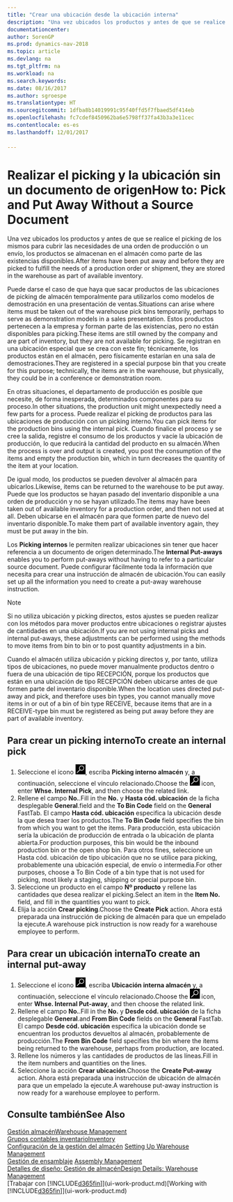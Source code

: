 ```yaml
---
title: "Crear una ubicación desde la ubicación interna"
description: "Una vez ubicados los productos y antes de que se realice el picking de los mismos para cubrir las necesidades de una orden de producción o un envío, los productos se almacenan en el almacén como parte de las existencias disponibles."
documentationcenter: 
author: SorenGP
ms.prod: dynamics-nav-2018
ms.topic: article
ms.devlang: na
ms.tgt_pltfrm: na
ms.workload: na
ms.search.keywords: 
ms.date: 08/16/2017
ms.author: sgroespe
ms.translationtype: HT
ms.sourcegitcommit: 1dfba8b14019991c95f40ffd5f7fbaed5df414eb
ms.openlocfilehash: fc7cdef8450962ba6e5798ff37fa43b3a3e11cec
ms.contentlocale: es-es
ms.lasthandoff: 12/01/2017

---
```

# <a name="how-to-pick-and-put-away-without-a-source-document"></a><span data-ttu-id="e6987-103">Realizar el picking y la ubicación sin un documento de origen</span><span class="sxs-lookup"><span data-stu-id="e6987-103">How to: Pick and Put Away Without a Source Document</span></span>
<span data-ttu-id="e6987-104">Una vez ubicados los productos y antes de que se realice el picking de los mismos para cubrir las necesidades de una orden de producción o un envío, los productos se almacenan en el almacén como parte de las existencias disponibles.</span><span class="sxs-lookup"><span data-stu-id="e6987-104">After items have been put away and before they are picked to fulfill the needs of a production order or shipment, they are stored in the warehouse as part of available inventory.</span></span>  

<span data-ttu-id="e6987-105">Puede darse el caso de que haya que sacar productos de las ubicaciones de picking de almacén temporalmente para utilizarlos como modelos de demostración en una presentación de ventas.</span><span class="sxs-lookup"><span data-stu-id="e6987-105">Situations can arise where items must be taken out of the warehouse pick bins temporarily, perhaps to serve as demonstration models in a sales presentation.</span></span> <span data-ttu-id="e6987-106">Estos productos pertenecen a la empresa y forman parte de las existencias, pero no están disponibles para picking.</span><span class="sxs-lookup"><span data-stu-id="e6987-106">These items are still owned by the company and are part of inventory, but they are not available for picking.</span></span> <span data-ttu-id="e6987-107">Se registran en una ubicación especial que se crea con este fin; técnicamente, los productos están en el almacén, pero físicamente estarían en una sala de demostraciones.</span><span class="sxs-lookup"><span data-stu-id="e6987-107">They are registered in a special purpose bin that you create for this purpose; technically, the items are in the warehouse, but physically, they could be in a conference or demonstration room.</span></span>  

<span data-ttu-id="e6987-108">En otras situaciones, el departamento de producción es posible que necesite, de forma inesperada, determinados componentes para su proceso.</span><span class="sxs-lookup"><span data-stu-id="e6987-108">In other situations, the production unit might unexpectedly need a few parts for a process.</span></span> <span data-ttu-id="e6987-109">Puede realizar el picking de productos para las ubicaciones de producción con un picking interno.</span><span class="sxs-lookup"><span data-stu-id="e6987-109">You can pick items for the production bins using the internal pick.</span></span> <span data-ttu-id="e6987-110">Cuando finalice el proceso y se cree la salida, registre el consumo de los productos y vacíe la ubicación de producción, lo que reducirá la cantidad del producto en su almacén.</span><span class="sxs-lookup"><span data-stu-id="e6987-110">When the process is over and output is created, you post the consumption of the items and empty the production bin, which in turn decreases the quantity of the item at your location.</span></span>  

<span data-ttu-id="e6987-111">De igual modo, los productos se pueden devolver al almacén para ubicarlos.</span><span class="sxs-lookup"><span data-stu-id="e6987-111">Likewise, items can be returned to the warehouse to be put away.</span></span> <span data-ttu-id="e6987-112">Puede que los productos se hayan pasado del inventario disponible a una orden de producción y no se hayan utilizado.</span><span class="sxs-lookup"><span data-stu-id="e6987-112">The items may have been taken out of available inventory for a production order, and then not used at all.</span></span> <span data-ttu-id="e6987-113">Deben ubicarse en el almacén para que formen parte de nuevo del inventario disponible.</span><span class="sxs-lookup"><span data-stu-id="e6987-113">To make them part of available inventory again, they must be put away in the bin.</span></span>  

<span data-ttu-id="e6987-114">Los **Picking internos** le permiten realizar ubicaciones sin tener que hacer referencia a un documento de origen determinado.</span><span class="sxs-lookup"><span data-stu-id="e6987-114">The **Internal Put-aways** enables you to perform put-aways without having to refer to a particular source document.</span></span> <span data-ttu-id="e6987-115">Puede configurar fácilmente toda la información que necesita para crear una instrucción de almacén de ubicación.</span><span class="sxs-lookup"><span data-stu-id="e6987-115">You can easily set up all the information you need to create a put-away warehouse instruction.</span></span>  

> [!NOTE]  
>  <span data-ttu-id="e6987-116">Si no utiliza ubicación y picking directos, estos ajustes se pueden realizar con los métodos para mover productos entre ubicaciones o registrar ajustes de cantidades en una ubicación.</span><span class="sxs-lookup"><span data-stu-id="e6987-116">If you are not using internal picks and internal put-aways, these adjustments can be performed using the methods to move items from bin to bin or to post quantity adjustments in a bin.</span></span>  
>   
>  <span data-ttu-id="e6987-117">Cuando el almacén utiliza ubicación y picking directos y, por tanto, utiliza tipos de ubicaciones, no puede mover manualmente productos dentro o fuera de una ubicación de tipo RECEPCIÓN, porque los productos que están en una ubicación de tipo RECEPCIÓN deben ubicarse antes de que formen parte del inventario disponible.</span><span class="sxs-lookup"><span data-stu-id="e6987-117">When the location uses directed put-away and pick, and therefore uses bin types, you cannot manually move items in or out of a bin of bin type RECEIVE, because items that are in a RECEIVE-type bin must be registered as being put away before they are part of available inventory.</span></span>  

## <a name="to-create-an-internal-pick"></a><span data-ttu-id="e6987-118">Para crear un picking interno</span><span class="sxs-lookup"><span data-stu-id="e6987-118">To create an internal pick</span></span>  
1.  <span data-ttu-id="e6987-119">Seleccione el icono ![Buscar página o informe](media/ui-search/search_small.png "icono Buscar página o informe"), escriba **Picking interno almacén** y, a continuación, seleccione el vínculo relacionado.</span><span class="sxs-lookup"><span data-stu-id="e6987-119">Choose the ![Search for Page or Report](media/ui-search/search_small.png "Search for Page or Report icon") icon, enter **Whse. Internal Pick**, and then choose the related link.</span></span>  
2.  <span data-ttu-id="e6987-120">Rellene el campo **No.**.</span><span class="sxs-lookup"><span data-stu-id="e6987-120">Fill in the **No.**</span></span> <span data-ttu-id="e6987-121">y **Hasta cód. ubicación** de la ficha desplegable **General**.</span><span class="sxs-lookup"><span data-stu-id="e6987-121">field and the **To Bin Code** field on the **General** FastTab.</span></span> <span data-ttu-id="e6987-122">El campo **Hasta cód. ubicación** especifica la ubicación desde la que desea traer los productos.</span><span class="sxs-lookup"><span data-stu-id="e6987-122">The **To Bin Code** field specifies the bin from which you want to get the items.</span></span> <span data-ttu-id="e6987-123">Para producción, esta ubicación sería la ubicación de producción de entrada o la ubicación de planta abierta.</span><span class="sxs-lookup"><span data-stu-id="e6987-123">For production purposes, this bin would be the inbound production bin or the open shop bin.</span></span> <span data-ttu-id="e6987-124">Para otros fines, seleccione un Hasta cód. ubicación de tipo ubicación que no se utilice para picking, probablemente una ubicación especial, de envío o intermedia.</span><span class="sxs-lookup"><span data-stu-id="e6987-124">For other purposes, choose a To Bin Code of a bin type that is not used for picking, most likely a staging, shipping or special purpose bin.</span></span>  
3.  <span data-ttu-id="e6987-125">Seleccione un producto en el campo **Nº producto** y rellene las cantidades que desea realizar el picking.</span><span class="sxs-lookup"><span data-stu-id="e6987-125">Select an item in the **Item No.** field, and fill in the quantities you want to pick.</span></span>  
4. <span data-ttu-id="e6987-126">Elija la acción **Crear picking**.</span><span class="sxs-lookup"><span data-stu-id="e6987-126">Choose the **Create Pick** action.</span></span> <span data-ttu-id="e6987-127">Ahora está preparada una instrucción de picking de almacén para que un empelado la ejecute.</span><span class="sxs-lookup"><span data-stu-id="e6987-127">A warehouse pick instruction is now ready for a warehouse employee to perform.</span></span>  

## <a name="to-create-an-internal-put-away"></a><span data-ttu-id="e6987-128">Para crear un ubicación interna</span><span class="sxs-lookup"><span data-stu-id="e6987-128">To create an internal put-away</span></span>  
1.  <span data-ttu-id="e6987-129">Seleccione el icono ![Buscar página o informe](media/ui-search/search_small.png "icono Buscar página o informe"), escriba **Ubicación interna almacén** y, a continuación, seleccione el vínculo relacionado.</span><span class="sxs-lookup"><span data-stu-id="e6987-129">Choose the ![Search for Page or Report](media/ui-search/search_small.png "Search for Page or Report icon") icon, enter **Whse. Internal Put-away**, and then choose the related link.</span></span>  
2.  <span data-ttu-id="e6987-130">Rellene el campo **No.**.</span><span class="sxs-lookup"><span data-stu-id="e6987-130">Fill in the **No.**</span></span> <span data-ttu-id="e6987-131">y **Desde cód. ubicación** de la ficha desplegable **General**.</span><span class="sxs-lookup"><span data-stu-id="e6987-131">and **From Bin Code** fields on the **General** FastTab.</span></span> <span data-ttu-id="e6987-132">El campo **Desde cód. ubicación** especifica la ubicación donde se encuentran los productos devueltos al almacén, probablemente de producción.</span><span class="sxs-lookup"><span data-stu-id="e6987-132">The **From Bin Code** field specifies the bin where the items being returned to the warehouse, perhaps from production, are located.</span></span>  
3.  <span data-ttu-id="e6987-133">Rellene los números y las cantidades de productos de las líneas.</span><span class="sxs-lookup"><span data-stu-id="e6987-133">Fill in the item numbers and quantities on the lines.</span></span>  
4.  <span data-ttu-id="e6987-134">Seleccione la acción **Crear ubicación**.</span><span class="sxs-lookup"><span data-stu-id="e6987-134">Choose the **Create Put-away** action.</span></span> <span data-ttu-id="e6987-135">Ahora está preparada una instrucción de ubicación de almacén para que un empelado la ejecute.</span><span class="sxs-lookup"><span data-stu-id="e6987-135">A warehouse put-away instruction is now ready for a warehouse employee to perform.</span></span>  

## <a name="see-also"></a><span data-ttu-id="e6987-136">Consulte también</span><span class="sxs-lookup"><span data-stu-id="e6987-136">See Also</span></span>  
[<span data-ttu-id="e6987-137">Gestión almacén</span><span class="sxs-lookup"><span data-stu-id="e6987-137">Warehouse Management</span></span>](warehouse-manage-warehouse.md)  
[<span data-ttu-id="e6987-138">Grupos contables inventario</span><span class="sxs-lookup"><span data-stu-id="e6987-138">Inventory</span></span>](inventory-manage-inventory.md)  
<span data-ttu-id="e6987-139">[Configuración de la gestión del almacén](warehouse-setup-warehouse.md)   </span><span class="sxs-lookup"><span data-stu-id="e6987-139">[Setting Up Warehouse Management](warehouse-setup-warehouse.md)   </span></span>  
<span data-ttu-id="e6987-140">[Gestión de ensamblaje](assembly-assemble-items.md)  </span><span class="sxs-lookup"><span data-stu-id="e6987-140">[Assembly Management](assembly-assemble-items.md)  </span></span>  
[<span data-ttu-id="e6987-141">Detalles de diseño: Gestión de almacén</span><span class="sxs-lookup"><span data-stu-id="e6987-141">Design Details: Warehouse Management</span></span>](design-details-warehouse-management.md)  
<span data-ttu-id="e6987-142">[Trabajar con [!INCLUDE[d365fin](includes/d365fin_md.md)]](ui-work-product.md)</span><span class="sxs-lookup"><span data-stu-id="e6987-142">[Working with [!INCLUDE[d365fin](includes/d365fin_md.md)]](ui-work-product.md)</span></span>

